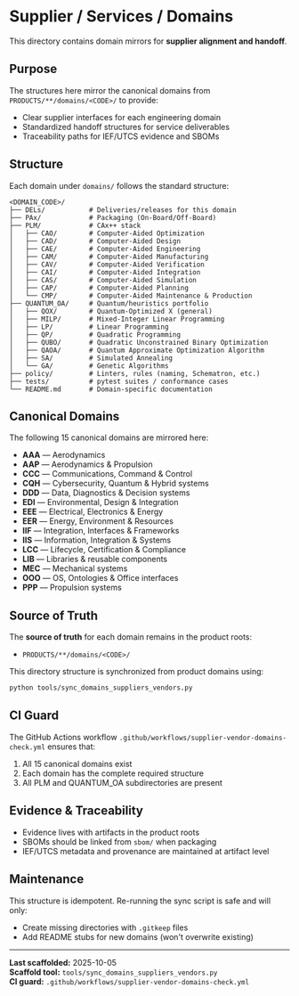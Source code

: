 # Supplier / Services / Domains

This directory contains domain mirrors for **supplier alignment and handoff**.

## Purpose

The structures here mirror the canonical domains from `PRODUCTS/**/domains/<CODE>/` to provide:
- Clear supplier interfaces for each engineering domain
- Standardized handoff structures for service deliverables
- Traceability paths for IEF/UTCS evidence and SBOMs

## Structure

Each domain under `domains/` follows the standard structure:

```
<DOMAIN_CODE>/
├── DELs/           # Deliveries/releases for this domain
├── PAx/            # Packaging (On-Board/Off-Board)
├── PLM/            # CAx++ stack
│   ├── CAO/        # Computer-Aided Optimization
│   ├── CAD/        # Computer-Aided Design
│   ├── CAE/        # Computer-Aided Engineering
│   ├── CAM/        # Computer-Aided Manufacturing
│   ├── CAV/        # Computer-Aided Verification
│   ├── CAI/        # Computer-Aided Integration
│   ├── CAS/        # Computer-Aided Simulation
│   ├── CAP/        # Computer-Aided Planning
│   └── CMP/        # Computer-Aided Maintenance & Production
├── QUANTUM_OA/     # Quantum/heuristics portfolio
│   ├── QOX/        # Quantum-Optimized X (general)
│   ├── MILP/       # Mixed-Integer Linear Programming
│   ├── LP/         # Linear Programming
│   ├── QP/         # Quadratic Programming
│   ├── QUBO/       # Quadratic Unconstrained Binary Optimization
│   ├── QAOA/       # Quantum Approximate Optimization Algorithm
│   ├── SA/         # Simulated Annealing
│   └── GA/         # Genetic Algorithms
├── policy/         # Linters, rules (naming, Schematron, etc.)
├── tests/          # pytest suites / conformance cases
└── README.md       # Domain-specific documentation
```

## Canonical Domains

The following 15 canonical domains are mirrored here:

- **AAA** — Aerodynamics
- **AAP** — Aerodynamics & Propulsion
- **CCC** — Communications, Command & Control
- **CQH** — Cybersecurity, Quantum & Hybrid systems
- **DDD** — Data, Diagnostics & Decision systems
- **EDI** — Environmental, Design & Integration
- **EEE** — Electrical, Electronics & Energy
- **EER** — Energy, Environment & Resources
- **IIF** — Integration, Interfaces & Frameworks
- **IIS** — Information, Integration & Systems
- **LCC** — Lifecycle, Certification & Compliance
- **LIB** — Libraries & reusable components
- **MEC** — Mechanical systems
- **OOO** — OS, Ontologies & Office interfaces
- **PPP** — Propulsion systems

## Source of Truth

The **source of truth** for each domain remains in the product roots:
- `PRODUCTS/**/domains/<CODE>/`

This directory structure is synchronized from product domains using:
```bash
python tools/sync_domains_suppliers_vendors.py
```

## CI Guard

The GitHub Actions workflow `.github/workflows/supplier-vendor-domains-check.yml` ensures that:
1. All 15 canonical domains exist
2. Each domain has the complete required structure
3. All PLM and QUANTUM_OA subdirectories are present

## Evidence & Traceability

- Evidence lives with artifacts in the product roots
- SBOMs should be linked from `sbom/` when packaging
- IEF/UTCS metadata and provenance are maintained at artifact level

## Maintenance

This structure is idempotent. Re-running the sync script is safe and will only:
- Create missing directories with `.gitkeep` files
- Add README stubs for new domains (won't overwrite existing)

---

**Last scaffolded:** 2025-10-05  
**Scaffold tool:** `tools/sync_domains_suppliers_vendors.py`  
**CI guard:** `.github/workflows/supplier-vendor-domains-check.yml`
